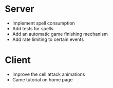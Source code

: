 # Server

- Implement spell consumption
- Add tests for spells
- Add an automatic game finishing mechanism
- Add rate limiting to certain events


# Client

- Improve the cell attack animations
- Game tutorial on home page

